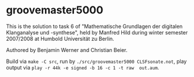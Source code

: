 # groovemaster5000

This is the solution to task 6 of "Mathematische Grundlagen der digitalen
Klanganalyse und -synthese", held by Manfred Hild during winter semester
2007/2008 at Humbold Universität zu Berlin.

Authored by Benjamin Werner and Christian Beier.

Build via `make -C src`, run by `./src/groovemaster5000 CLSFsonate.not`, play output
via `play -r 44k -e signed -b 16 -c 1 -t raw  out.aum`.

